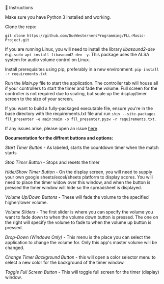 📖 Instructions

Make sure you have Python 3 installed and working.

Clone the repo:

`git clone https://github.com/DueWesternersProgramming/FLL-Music-Project.git`

If you are running Linux, you will need to install the library *libasound2-dev*
e.g. `sudo apt install libasound2-dev -y`.
This package uses the ALSA system for audio volume control on Linux.

Install prerequisites using pip, preferably in a new environment:
`pip install -r requirements.txt`

Run the *Main.py* file to start the application. The controller tab will house
all if your controllers to start the timer and fade the volume. Full screen
for the controller is not required due to scaling, but scale up the display/timer screen
to the size of your screen.

If you want to build a fully-packaged executable file, ensure you're in the base directory with the requirements.txt file and run `shiv --site-packages fll_presenter -e main:main -o fll_presenter.pyzw -r requirements.txt`.

If any issues arise, please open an issue [here](https://github.com/DueWesternersProgramming/FLL-Music-Project/issues).


**Documentation for the diffrent buttons and options:**

*Start Timer Button* - As labeled, starts the countdown timer when the match starts

*Stop Timer Button* - Stops and resets the timer

*Hide/Show Timer Button* - On the display screen, you will need to supply your own google sheets/excel/sheets platform to display scores. You will need to place the timer widow over this window, and when the button is pressed the timer window will hide so the spreadsheet is displayed.

*Volume Up/Down Buttons* - These will fade the volume to the specified higher/lower volume.

*Volume Sliders* - The first slider is where you can specify the volume you want to fade down to when the volume down button is pressed. The one on the right will specify the volume to fade to when the volume up button is pressed.

*Drop-Down (Windows Only)* - This menu is the place you can select the application to change the volume for. Only this app's master volume will be changed.

*Change Timer Background Button* - this will open a color selector menu to select a new color for the background of the timer window.

*Toggle Full Screen Button* - This will toggle full screen for the timer (display) window.
